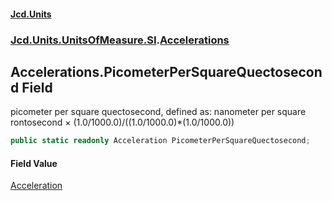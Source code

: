 #### [Jcd.Units](index.md 'index')
### [Jcd.Units.UnitsOfMeasure.SI](Jcd.Units.UnitsOfMeasure.SI.md 'Jcd.Units.UnitsOfMeasure.SI').[Accelerations](Accelerations.md 'Jcd.Units.UnitsOfMeasure.SI.Accelerations')

## Accelerations.PicometerPerSquareQuectosecond Field

picometer per square quectosecond, defined as: nanometer per square rontosecond × (1.0/1000.0)/((1.0/1000.0)*(1.0/1000.0))

```csharp
public static readonly Acceleration PicometerPerSquareQuectosecond;
```

#### Field Value
[Acceleration](Acceleration.md 'Jcd.Units.UnitTypes.Acceleration')